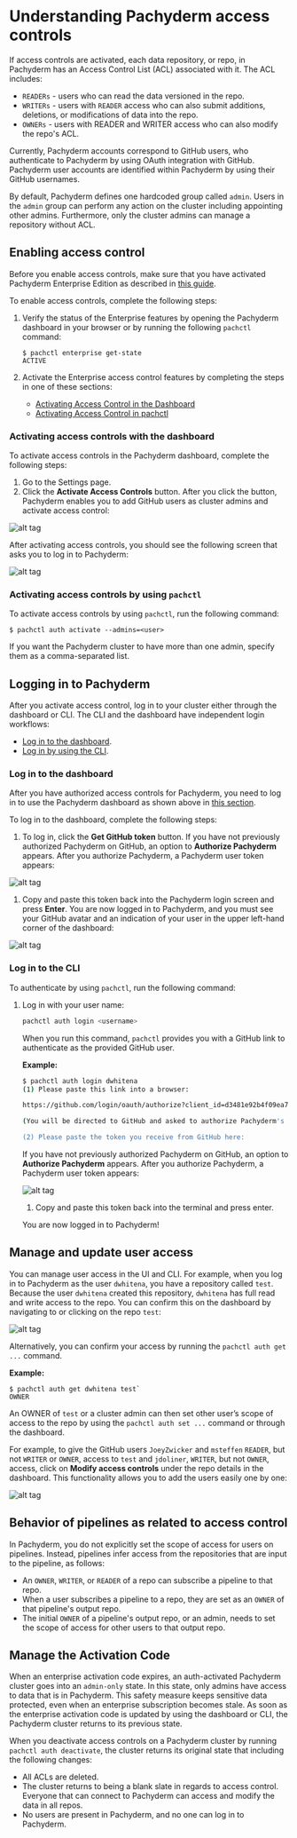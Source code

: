 # Understanding Pachyderm access controls

If access controls are activated, each data repository, or repo,
in Pachyderm has an Access Control List (ACL) associated with it.
The ACL includes:

- `READERs` - users who can read the data versioned in the repo.
- `WRITERs` - users with `READER` access who can also submit
additions, deletions, or modifications of data into the repo.
- `OWNERs` - users with READER and WRITER access who can also
modify the repo's ACL.

Currently, Pachyderm accounts correspond to GitHub users, who
authenticate to Pachyderm by using OAuth integration with
GitHub. Pachyderm user accounts are identified within
Pachyderm by using their GitHub usernames.

By default, Pachyderm defines one hardcoded group called `admin`.
Users in the `admin` group can perform any
action on the cluster including appointing other admins.
Furthermore, only the cluster admins can manage a repository
without ACL.

## Enabling access control

Before you enable access controls, make sure that
you have activated Pachyderm Enterprise Edition
as described in [this guide](./deployment.html).

To enable access controls, complete the following steps:

1. Verify the status of the Enterprise
features by opening the Pachyderm dashboard in your browser or
by running the following `pachctl` command:

   ```
   $ pachctl enterprise get-state
   ACTIVE
   ```

1. Activate the Enterprise access control features by completing
the steps in one of these sections:

   * [Activating Access Control in the Dashboard](#activating-access-controls-with-the-dashboard)
   * [Activating Access Control in pachctl](#activating-access-controls-with-pachctl)

### Activating access controls with the dashboard

To activate access controls in the Pachyderm dashboard,
complete the following steps:

1. Go to the Settings page.
1. Click the **Activate Access Controls** button.
After you click the button, Pachyderm enables you to add GitHub users
as cluster admins and activate access control:

![alt tag](auth_dash1.png)

After activating access controls, you should see the following screen
that asks you to log in to Pachyderm:

![alt tag](auth_dash2.png)

### Activating access controls by using `pachctl`

To activate access controls by using `pachctl`, run the following
command:

```
$ pachctl auth activate --admins=<user>
```

If you want the Pachyderm cluster to have more than one admin,
specify them as a comma-separated list.

## Logging in to Pachyderm

After you activate access control, log in to your cluster either
through the dashboard or CLI. The CLI and the dashboard have
independent login workflows:

- [Log in to the dashboard](#login-on-the-dashboard).
- [Log in by using the CLI](#login-using-pachctl).

### Log in to the dashboard

After you have authorized access controls for Pachyderm, you
need to log in to use the Pachyderm dashboard as shown above
in [this section](#activating-access-controls-with-the-dashboard).

To log in to the dashboard, complete the following steps:

1. To log in, click the **Get GitHub token** button. If you
have not previously authorized Pachyderm on GitHub, an option
to **Authorize Pachyderm** appears. After you authorize
Pachyderm, a Pachyderm user token appears:

![alt tag](auth.png)

1. Copy and paste this token back into the Pachyderm login
screen and press **Enter**. You are now logged in to Pachyderm,
and you must see your GitHub avatar and an indication of your
user in the upper left-hand corner of the dashboard:

![alt tag](auth_dash3.png)


### Log in to the CLI

To authenticate by using `pachctl`, run the following
command:

1. Log in with your user name:

   ```bash
   pachctl auth login <username>
   ```

   When you run this command, `pachctl` provides
   you with a GitHub link to authenticate as the provided
   GitHub user.

   **Example:**

   ```bash
   $ pachctl auth login dwhitena
   (1) Please paste this link into a browser:

   https://github.com/login/oauth/authorize?client_id=d3481e92b4f09ea74ff8&redirect_uri=https%3A%2F%2Fpachyderm.io%2Flogin-hook%2Fdisplay-token.html

   (You will be directed to GitHub and asked to authorize Pachyderm's login app on Github. If you accept, you will be given a token to paste here, which will give you an externally verified account in this Pachyderm cluster)

   (2) Please paste the token you receive from GitHub here:
   ```

   If you have not previously authorized Pachyderm on GitHub, an option
   to **Authorize Pachyderm** appears. After you authorize Pachyderm,
   a Pachyderm user token appears:

   ![alt tag](auth.png)

   1. Copy and paste this token back into the terminal and press enter.

   You are now logged in to Pachyderm!

## Manage and update user access

You can manage user access in the UI and CLI.
For example, when you log in to Pachyderm as the user `dwhitena`, you
have a repository called `test`.  Because the user `dwhitena` created
this repository, `dwhitena` has full read and write access to the repo.
You can confirm this on the dashboard by navigating to or clicking on
the repo `test`:

![alt tag](auth_dash4.png)


Alternatively, you can confirm your access by running the
`pachctl auth get ...` command.

**Example:**

```
$ pachctl auth get dwhitena test`
OWNER
```

An OWNER of `test` or a cluster admin can then set other user’s
scope of access to the repo by using
the `pachctl auth set ...` command or through the dashboard.

For example, to give the GitHub users `JoeyZwicker` and
`msteffen` `READER`, but not `WRITER` or `OWNER`, access to
`test` and `jdoliner`, `WRITER`, but not `OWNER`, access,
click on **Modify access controls** under the repo details
in the dashboard. This functionality allows you to add
the users easily one by one:

![alt tag](auth_dash5.png)

## Behavior of pipelines as related to access control

In Pachyderm, you do not explicitly set the scope of access
for users on pipelines. Instead, pipelines infer access from
the repositories that are input to the pipeline, as follows:

- An `OWNER`, `WRITER`, or `READER` of a repo can subscribe a
pipeline to that repo.
- When a user subscribes a pipeline to a repo, they are
set as an `OWNER` of that pipeline's output repo.
- The initial `OWNER` of a pipeline's output repo, or an admin,
needs to set the scope of access for other users to that output repo.

## Manage the Activation Code

When an enterprise activation code expires, an auth-activated
Pachyderm cluster goes into an `admin-only` state. In this
state, only admins have access to data that is in Pachyderm.
This safety measure keeps sensitive data protected, even when
an enterprise subscription becomes stale. As soon as the enterprise
activation code is updated by using the dashboard or CLI, the
Pachyderm cluster returns to its previous state.

When you deactivate access controls on a Pachyderm cluster
by running `pachctl auth deactivate`, the cluster returns
its original state that including the
following changes:

- All ACLs are deleted.
- The cluster returns to being a blank slate in regards to
access control. Everyone that can connect to Pachyderm can access
and modify the data in all repos.
- No users are present in Pachyderm, and no one can log in to Pachyderm.
